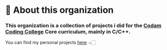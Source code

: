 # 👋 About this organization

### This organization is a collection of projects i did for the [Codam Coding College](https://www.codam.nl/) Core curriculum, mainly in C/C++.

You can find my personal projects [here](https://github.com/K1ngmar) 👈🏻

